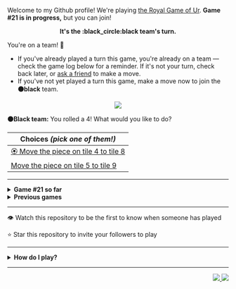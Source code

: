 Welcome to my Github profile!
We're playing
[the Royal Game of Ur](https://en.wikipedia.org/wiki/Royal_Game_of_Ur).
**Game #21 is in progress,** but you can join!

<p align="center">
  <b>It's the
  :black_circle:black
  team's turn.</b>
</p>

You're on a team! :wave:

* If you've already played a turn this game, you're already on a team
  &mdash; check the game log below for a reminder. If it's not your turn,
  check back later, or [ask a
  friend](https://twitter.com/share?text=I'm+playing+The+Royal+Game+of+Ur+on+a+GitHub+profile.+Take+your+turn+at+https://github.com/rossjrw/rossjrw+%23RoyalGameOfUr+%23github) to make a move.
* If you've not yet played a turn this game, make a move now to join the
  **:black_circle:black** team.

<p align="center"><img src="https://raw.githubusercontent.com/rossjrw/rossjrw/play/games/current/board.3180.svg"></p>

  **:black_circle:Black team:**
  You rolled a 4!
What would you like to do?

| Choices *(pick one of them!)* |
| --- |
  | [:rosette:    Move the piece on tile 4 to tile 8](https://github.com/rossjrw/rossjrw/issues/new?title=ur-move-4%404-0&amp;body=Press+Submit%21+You+don%27t+need+to+edit+this+text+or+do+anything+else.%0D%0A%0D%0ABe+aware+that+your+move+can+take+a+minute+or+two+to+process.) |
  | [    Move the piece on tile 5 to tile 9](https://github.com/rossjrw/rossjrw/issues/new?title=ur-move-4%405-0&amp;body=Press+Submit%21+You+don%27t+need+to+edit+this+text+or+do+anything+else.%0D%0A%0D%0ABe+aware+that+your+move+can+take+a+minute+or+two+to+process.) |

-----

<details>
<summary><b>Game #21 so far</b></summary>

## Who's on each team?

<table>
    <thead>
      <tr><th colspan=2>Players in this game</th></tr>
    </thead>
    <tbody>
      <tr>
        <td align="right"><b>Black team</b> :black_circle:</td>
        <td>:white_circle: <b> White team</b></td>
      </tr>
      <tr align="center">
        <td><b><a href="https://github.com/tassiaaccioly">@tassiaaccioly</a></b> (20)<br><b><a href="https://github.com/Hans5958">@Hans5958</a></b> (1)<br><b><a href="https://github.com/debasish-dutta">@debasish-dutta</a></b> (1)</td>
        <td><b><a href="https://github.com/Casper-Guo">@Casper-Guo</a></b> (10)<br><b><a href="https://github.com/huuquyet">@huuquyet</a></b> (8)<br><b><a href="https://github.com/HerobrineTV">@HerobrineTV</a></b> (1)</td>
      </tr>
    </tbody>
  </table>

## What's happened so far?

| Time | Turn | Event | Issue | Board |
| :---: | :---: | :--- | :---: | :---: |
  | 10th Jun 2024 12:15 | **0** | :white_circle: **[@Casper-Guo](https://github.com/Casper-Guo)** started a new game | [#3140](https://github.com/rossjrw/rossjrw/issues/3140) | [link](https://raw.githubusercontent.com/rossjrw/rossjrw/3e19034251646422051512fbbb4fdb191389ace4/games/current/board.3140.svg) |
  | 10th Jun 2024 12:20 | **1** | :white_circle: **[@Casper-Guo](https://github.com/Casper-Guo)** moved a white piece onto the board to position 1    | [#3141](https://github.com/rossjrw/rossjrw/issues/3141) | [link](https://raw.githubusercontent.com/rossjrw/rossjrw/b913fcef5a66c5b4355db1b1fb0799c9eae11fa6/games/current/board.3141.svg) |
  | 10th Jun 2024 13:51 | **2** | :black_circle: **[@tassiaaccioly](https://github.com/tassiaaccioly)** moved a black piece onto the board to position 2    | [#3142](https://github.com/rossjrw/rossjrw/issues/3142) | [link](https://raw.githubusercontent.com/rossjrw/rossjrw/3417635a7edc0b96061d099a436ae72a79a3d463/games/current/board.3142.svg) |
  | 10th Jun 2024 14:29 | **3** | :white_circle: **[@Casper-Guo](https://github.com/Casper-Guo)** moved a white piece from position 1 to position 4  — claimed a rosette :rosette:  | [#3143](https://github.com/rossjrw/rossjrw/issues/3143) | [link](https://raw.githubusercontent.com/rossjrw/rossjrw/8ec314ae25e9c299a0db8e47e84ebcae74552aba/games/current/board.3143.svg) |
  | 10th Jun 2024 14:31 | **4** | :white_circle: **[@Casper-Guo](https://github.com/Casper-Guo)** moved a white piece onto the board to position 1    | [#3144](https://github.com/rossjrw/rossjrw/issues/3144) | [link](https://raw.githubusercontent.com/rossjrw/rossjrw/f0de6076e4d5dc9f2e87ade594f5ce6d1279a8ff/games/current/board.3144.svg) |
  | 10th Jun 2024 16:00 | **5** | :black_circle: **[@tassiaaccioly](https://github.com/tassiaaccioly)** moved a black piece onto the board to position 4  — claimed a rosette :rosette:  | [#3145](https://github.com/rossjrw/rossjrw/issues/3145) | [link](https://raw.githubusercontent.com/rossjrw/rossjrw/d5a7cee90103248c30c69cfe703c0a1b04975199/games/current/board.3145.svg) |
  | 10th Jun 2024 16:00 | **6** | :black_circle: **[@tassiaaccioly](https://github.com/tassiaaccioly)** moved a black piece from position 4 to position 6    | [#3146](https://github.com/rossjrw/rossjrw/issues/3146) | [link](https://raw.githubusercontent.com/rossjrw/rossjrw/83b7a3c7c05207316ec766db2c829e86887bc742/games/current/board.3146.svg) |
  | 11th Jun 2024 02:26 | **7** | :white_circle: **[@huuquyet](https://github.com/huuquyet)** moved a white piece from position 4 to position 6 — captured a black piece :crossed_swords:   | [#3147](https://github.com/rossjrw/rossjrw/issues/3147) | [link](https://raw.githubusercontent.com/rossjrw/rossjrw/cc33225be2e1ff699850ecd4d45bbaa51c87517b/games/current/board.3147.svg) |
  | 11th Jun 2024 08:40 | **8** | :black_circle: **[@tassiaaccioly](https://github.com/tassiaaccioly)** moved a black piece onto the board to position 4  — claimed a rosette :rosette:  | [#3148](https://github.com/rossjrw/rossjrw/issues/3148) | [link](https://raw.githubusercontent.com/rossjrw/rossjrw/aa823b7eb61aa4333b4f55bac6d8bee1b4b13cbb/games/current/board.3148.svg) |
  | 11th Jun 2024 08:41 | **9** | :black_circle: **[@tassiaaccioly](https://github.com/tassiaaccioly)** moved a black piece onto the board to position 1    | [#3149](https://github.com/rossjrw/rossjrw/issues/3149) | [link](https://raw.githubusercontent.com/rossjrw/rossjrw/1f3e5627bd1a2387feb64f961da6e4c6ce8198c1/games/current/board.3149.svg) |
  | 11th Jun 2024 11:42 | **10** | :white_circle: **[@Casper-Guo](https://github.com/Casper-Guo)** moved a white piece from position 1 to position 2    | [#3150](https://github.com/rossjrw/rossjrw/issues/3150) | [link](https://raw.githubusercontent.com/rossjrw/rossjrw/79e3597d568596e5890b2defb5f7e35eab7849d6/games/current/board.3150.svg) |
  | 11th Jun 2024 11:45 | **11** | :black_circle: **[@tassiaaccioly](https://github.com/tassiaaccioly)** moved a black piece from position 2 to position 5    | [#3151](https://github.com/rossjrw/rossjrw/issues/3151) | [link](https://raw.githubusercontent.com/rossjrw/rossjrw/03755616f750876cc31cf8e1d351790820077f71/games/current/board.3151.svg) |
  | 11th Jun 2024 12:56 | **12** | :white_circle: **[@Casper-Guo](https://github.com/Casper-Guo)** moved a white piece from position 2 to position 5 — captured a black piece :crossed_swords:   | [#3152](https://github.com/rossjrw/rossjrw/issues/3152) | [link](https://raw.githubusercontent.com/rossjrw/rossjrw/c4c88fd8614826dc3e3c099d9c99792fbca480f0/games/current/board.3152.svg) |
  | 11th Jun 2024 13:51 | **13** | :black_circle: **[@tassiaaccioly](https://github.com/tassiaaccioly)** moved a black piece onto the board to position 3    | [#3153](https://github.com/rossjrw/rossjrw/issues/3153) | [link](https://raw.githubusercontent.com/rossjrw/rossjrw/943e2cf7616b4c11deabbeb5598f0f6c07443df8/games/current/board.3153.svg) |
  | 12th Jun 2024 03:25 | **14** | :white_circle: **[@Casper-Guo](https://github.com/Casper-Guo)** moved a white piece onto the board to position 1    | [#3154](https://github.com/rossjrw/rossjrw/issues/3154) | [link](https://raw.githubusercontent.com/rossjrw/rossjrw/ae4b20b7ae660e36e1a1944a49c8ed2f4fea8231/games/current/board.3154.svg) |
  | 12th Jun 2024 07:53 | **15** | :black_circle: **[@Hans5958](https://github.com/Hans5958)** moved a black piece from position 3 to position 5 — captured a white piece :crossed_swords:   | [#3155](https://github.com/rossjrw/rossjrw/issues/3155) | [link](https://raw.githubusercontent.com/rossjrw/rossjrw/766162f6c4dadad68bd2b882a88498c938881f14/games/current/board.3155.svg) |
  | 12th Jun 2024 13:42 | **16** | :white_circle: **[@Casper-Guo](https://github.com/Casper-Guo)** moved a white piece from position 1 to position 4  — claimed a rosette :rosette:  | [#3156](https://github.com/rossjrw/rossjrw/issues/3156) | [link](https://raw.githubusercontent.com/rossjrw/rossjrw/0f5ab3ae0a3bb14efb2f65ef3ee942c84a719082/games/current/board.3156.svg) |
  | 12th Jun 2024 13:44 | **17** | :white_circle: **[@Casper-Guo](https://github.com/Casper-Guo)** moved a white piece onto the board to position 3    | [#3157](https://github.com/rossjrw/rossjrw/issues/3157) | [link](https://raw.githubusercontent.com/rossjrw/rossjrw/c9de5b630359ca6f78e80f5d7ad554ad8785d6d2/games/current/board.3157.svg) |
  | 12th Jun 2024 15:46 | **18** | :black_circle: **[@tassiaaccioly](https://github.com/tassiaaccioly)** moved a black piece from position 4 to position 6 — captured a white piece :crossed_swords:   | [#3158](https://github.com/rossjrw/rossjrw/issues/3158) | [link](https://raw.githubusercontent.com/rossjrw/rossjrw/e29be62a7f82adb413c502dc518313810fd94fb8/games/current/board.3158.svg) |
  | 12th Jun 2024 16:02 | **19** | :white_circle: **[@Casper-Guo](https://github.com/Casper-Guo)** moved a white piece from position 4 to position 6 — captured a black piece :crossed_swords:   | [#3159](https://github.com/rossjrw/rossjrw/issues/3159) | [link](https://raw.githubusercontent.com/rossjrw/rossjrw/fa6bff2db4646d3ba3e969a55aea8d32850676db/games/current/board.3159.svg) |
  | 12th Jun 2024 18:02 | **20** | :black_circle: **[@tassiaaccioly](https://github.com/tassiaaccioly)** moved a black piece from position 5 to position 6 — captured a white piece :crossed_swords:   | [#3160](https://github.com/rossjrw/rossjrw/issues/3160) |  |
  | 13th Jun 2024 06:03 | **21** | :white_circle: **[@huuquyet](https://github.com/huuquyet)** moved a white piece from position 3 to position 5    | [#3161](https://github.com/rossjrw/rossjrw/issues/3161) | [link](https://raw.githubusercontent.com/rossjrw/rossjrw/bd7b216e5212a5914747aa1a8a5efb0240edfa18/games/current/board.3161.svg) |
  | 13th Jun 2024 06:03 | **22** | :black_circle:  The black team rolled a 0 and their turn was automatically passed | [#3161](https://github.com/rossjrw/rossjrw/issues/3161) | [link](https://raw.githubusercontent.com/rossjrw/rossjrw/91d4ea06290e666cb720e2a94aa2edbae58f230c/games/current/board.3161.svg) |
  | 13th Jun 2024 06:04 | **23** | :white_circle: **[@huuquyet](https://github.com/huuquyet)** moved a white piece from position 5 to position 6 — captured a black piece :crossed_swords:   | [#3162](https://github.com/rossjrw/rossjrw/issues/3162) | [link](https://raw.githubusercontent.com/rossjrw/rossjrw/e0a2bf851d9af4537b2cab7b345f5e90986b95ef/games/current/board.3162.svg) |
  | 13th Jun 2024 10:56 | **24** | :black_circle: **[@tassiaaccioly](https://github.com/tassiaaccioly)** moved a black piece from position 1 to position 4  — claimed a rosette :rosette:  | [#3163](https://github.com/rossjrw/rossjrw/issues/3163) | [link](https://raw.githubusercontent.com/rossjrw/rossjrw/6735cfe48319ed3f8c580a6e53b983b52b033654/games/current/board.3163.svg) |
  | 13th Jun 2024 10:56 | **25** | :black_circle: **[@tassiaaccioly](https://github.com/tassiaaccioly)** moved a black piece from position 4 to position 8  — claimed a rosette :rosette:  | [#3164](https://github.com/rossjrw/rossjrw/issues/3164) | [link](https://raw.githubusercontent.com/rossjrw/rossjrw/41954474859393a005ae79ac7e85b230e5ceca67/games/current/board.3164.svg) |
  | 13th Jun 2024 10:57 | **26** | :black_circle: **[@tassiaaccioly](https://github.com/tassiaaccioly)** moved a black piece onto the board to position 1    | [#3165](https://github.com/rossjrw/rossjrw/issues/3165) | [link](https://raw.githubusercontent.com/rossjrw/rossjrw/45a0d58ca6642c6f032f35eb0879ea20f395711d/games/current/board.3165.svg) |
  | 14th Jun 2024 03:45 | **27** | :white_circle: **[@huuquyet](https://github.com/huuquyet)** moved a white piece from position 6 to position 9    | [#3166](https://github.com/rossjrw/rossjrw/issues/3166) | [link](https://raw.githubusercontent.com/rossjrw/rossjrw/21250ff9ef75f0c3abd08d50697384053e8036df/games/current/board.3166.svg) |
  | 14th Jun 2024 04:13 | **28** | :black_circle: **[@tassiaaccioly](https://github.com/tassiaaccioly)** moved a black piece from position 1 to position 3    | [#3167](https://github.com/rossjrw/rossjrw/issues/3167) | [link](https://raw.githubusercontent.com/rossjrw/rossjrw/30b22caa17c68630fbdd12d4a3dd5ac051ad218c/games/current/board.3167.svg) |
  | 14th Jun 2024 11:42 | **29** | :white_circle: **[@huuquyet](https://github.com/huuquyet)** moved a white piece from position 9 to position 11    | [#3168](https://github.com/rossjrw/rossjrw/issues/3168) | [link](https://raw.githubusercontent.com/rossjrw/rossjrw/97b6e9d7e1b0eee147816bf8c28d2248f1b36663/games/current/board.3168.svg) |
  | 14th Jun 2024 12:17 | **30** | :black_circle: **[@tassiaaccioly](https://github.com/tassiaaccioly)** moved a black piece from position 3 to position 4  — claimed a rosette :rosette:  | [#3169](https://github.com/rossjrw/rossjrw/issues/3169) | [link](https://raw.githubusercontent.com/rossjrw/rossjrw/f918a5f299b9c696f7c343d77b88427104dbf379/games/current/board.3169.svg) |
  | 14th Jun 2024 12:18 | **31** | :black_circle: **[@tassiaaccioly](https://github.com/tassiaaccioly)** moved a black piece from position 8 to position 11 — captured a white piece :crossed_swords:   | [#3170](https://github.com/rossjrw/rossjrw/issues/3170) | [link](https://raw.githubusercontent.com/rossjrw/rossjrw/7ee3b6e86988090e24eef62a8aecd2218f7a4eda/games/current/board.3170.svg) |
  | 14th Jun 2024 12:32 | **32** | :white_circle: **[@HerobrineTV](https://github.com/HerobrineTV)** moved a white piece onto the board to position 2    | [#3171](https://github.com/rossjrw/rossjrw/issues/3171) | [link](https://raw.githubusercontent.com/rossjrw/rossjrw/f03ad850b8c484b106f1c5b9d6a3da1fd2abc47f/games/current/board.3171.svg) |
  | 14th Jun 2024 13:13 | **33** | :black_circle: **[@tassiaaccioly](https://github.com/tassiaaccioly)** moved a black piece from position 11 to position 12    | [#3172](https://github.com/rossjrw/rossjrw/issues/3172) | [link](https://raw.githubusercontent.com/rossjrw/rossjrw/b5cb9eb9ce763328a50b448eabafa5b3a61f2a59/games/current/board.3172.svg) |
  | 15th Jun 2024 03:15 | **34** | :white_circle: **[@huuquyet](https://github.com/huuquyet)** moved a white piece from position 2 to position 3    | [#3173](https://github.com/rossjrw/rossjrw/issues/3173) | [link](https://raw.githubusercontent.com/rossjrw/rossjrw/0479979a7bec7f3018ac89112532ddae94dfeba1/games/current/board.3173.svg) |
  | 15th Jun 2024 05:02 | **35** | :black_circle: **[@debasish-dutta](https://github.com/debasish-dutta)** moved a black piece onto the board to position 1    | [#3174](https://github.com/rossjrw/rossjrw/issues/3174) | [link](https://raw.githubusercontent.com/rossjrw/rossjrw/cbc5f19ca28f0d7307ebebb8e5881e886f2a9252/games/current/board.3174.svg) |
  | 17th Jun 2024 10:01 | **36** | :white_circle: **[@huuquyet](https://github.com/huuquyet)** moved a white piece from position 3 to position 5    | [#3175](https://github.com/rossjrw/rossjrw/issues/3175) | [link](https://raw.githubusercontent.com/rossjrw/rossjrw/1b8b210efa56c657483dde0970500a706e5b6bcb/games/current/board.3175.svg) |
  | 17th Jun 2024 12:00 | **37** | :black_circle: **[@tassiaaccioly](https://github.com/tassiaaccioly)** moved a black piece from position 12 to position 14  — claimed a rosette :rosette:  | [#3176](https://github.com/rossjrw/rossjrw/issues/3176) |  |
  | 17th Jun 2024 12:01 | **38** | :black_circle: **[@tassiaaccioly](https://github.com/tassiaaccioly)** moved a black piece from position 1 to position 3    | [#3177](https://github.com/rossjrw/rossjrw/issues/3177) | [link](https://raw.githubusercontent.com/rossjrw/rossjrw/20c71cf3fe14ece29fddc6ed76929b2786a5ab7c/games/current/board.3177.svg) |
  | 17th Jun 2024 12:01 | **39** | :white_circle:  The white team rolled a 0 and their turn was automatically passed | [#3177](https://github.com/rossjrw/rossjrw/issues/3177) | [link](https://raw.githubusercontent.com/rossjrw/rossjrw/84101331aa0cef49769fe3270d19814c876b0f9e/games/current/board.3177.svg) |
  | 17th Jun 2024 12:02 | **40** | :black_circle: **[@tassiaaccioly](https://github.com/tassiaaccioly)** moved a black piece from position 4 to position 5 — captured a white piece :crossed_swords:   | [#3178](https://github.com/rossjrw/rossjrw/issues/3178) | [link](https://raw.githubusercontent.com/rossjrw/rossjrw/84e64b822894f2ef15c8d6679596a574082972ab/games/current/board.3178.svg) |
  | 19th Jun 2024 03:47 | **41** | :white_circle: **[@huuquyet](https://github.com/huuquyet)** moved a white piece onto the board to position 3    | [#3179](https://github.com/rossjrw/rossjrw/issues/3179) | [link](https://raw.githubusercontent.com/rossjrw/rossjrw/ebe38b00ea87639d3f830e11486bf0db18679fee/games/current/board.3179.svg) |
  | 19th Jun 2024 12:33 | **42** | :black_circle: **[@tassiaaccioly](https://github.com/tassiaaccioly)** moved a black piece from position 3 to position 4  — claimed a rosette :rosette:  | [#3180](https://github.com/rossjrw/rossjrw/issues/3180) |  |

</details>

<details>
<summary><b>Previous games</b></summary>

## Previous games

1. A game was started on 30th Jul 2020 by **[@rossjrw](https://github.com/rossjrw)** and ended on 4th Dec 2020. 
   * The :white_circle:white team won. 
   * 64 players played 166 moves across 4 months and 5 days. 
   * The :black_circle:black team captured 9 white pieces and claimed 12 rosettes. 
   * The :white_circle:white team captured 10 black pieces and claimed 18 rosettes. 
   * The MVP of the winning team was **[@1ethanhansen](https://github.com/1ethanhansen)**, who played 48 moves. 
   * The winning move was made by **[@qbtl](https://github.com/qbtl)** ([#269](https://github.com/rossjrw/rossjrw/issues/269)).
1. A game was started on 4th Dec 2020 by **[@1ethanhansen](https://github.com/1ethanhansen)** and ended on 11th Jan 2021. 
   * The :black_circle:black team won. 
   * 27 players played 145 moves across 1 month and 1 week. 
   * The :black_circle:black team captured 7 white pieces and claimed 16 rosettes. 
   * The :white_circle:white team captured 6 black pieces and claimed 14 rosettes. 
   * The MVP of the winning team was **[@shpatrickguo](https://github.com/shpatrickguo)**, who played 26 moves. 
   * The winning move was made by **[@shpatrickguo](https://github.com/shpatrickguo)** ([#424](https://github.com/rossjrw/rossjrw/issues/424)).
1. A game was started on 11th Jan 2021 by **[@BaptisteMartinet](https://github.com/BaptisteMartinet)** and ended on 11th Feb 2021. 
   * The :white_circle:white team won. 
   * 17 players played 118 moves across 1 month and 12 hours. 
   * The :black_circle:black team captured 2 white pieces and claimed 11 rosettes. 
   * The :white_circle:white team captured 8 black pieces and claimed 14 rosettes. 
   * The MVP of the winning team was **[@1ethanhansen](https://github.com/1ethanhansen)**, who played 45 moves. 
   * The winning move was made by **[@1ethanhansen](https://github.com/1ethanhansen)** ([#535](https://github.com/rossjrw/rossjrw/issues/535)).
1. A game was started on 11th Feb 2021 by **[@1ethanhansen](https://github.com/1ethanhansen)** and ended on 5th Mar 2021. 
   * The :white_circle:white team won. 
   * 17 players played 175 moves across 3 weeks and 22 hours. 
   * The :black_circle:black team captured 12 white pieces and claimed 17 rosettes. 
   * The :white_circle:white team captured 13 black pieces and claimed 18 rosettes. 
   * The MVP of the winning team was **[@1ethanhansen](https://github.com/1ethanhansen)**, who played 48 moves. 
   * The winning move was made by **[@1ethanhansen](https://github.com/1ethanhansen)** ([#702](https://github.com/rossjrw/rossjrw/issues/702)).
1. A game was started on 6th Mar 2021 by **[@shpatrickguo](https://github.com/shpatrickguo)** and ended on 10th May 2021. 
   * The :black_circle:black team won. 
   * 42 players played 162 moves across 2 months and 4 days. 
   * The :black_circle:black team captured 12 white pieces and claimed 17 rosettes. 
   * The :white_circle:white team captured 9 black pieces and claimed 19 rosettes. 
   * The MVP of the winning team was **[@shpatrickguo](https://github.com/shpatrickguo)**, who played 22 moves. 
   * The winning move was made by **[@crxssed7](https://github.com/crxssed7)** ([#864](https://github.com/rossjrw/rossjrw/issues/864)).
1. A game was started on 10th May 2021 by **[@HAUDRAUFHAUN](https://github.com/HAUDRAUFHAUN)** and ended on 17th Jul 2021. 
   * The :white_circle:white team won. 
   * 34 players played 167 moves across 2 months and 6 days. 
   * The :black_circle:black team captured 7 white pieces and claimed 14 rosettes. 
   * The :white_circle:white team captured 10 black pieces and claimed 18 rosettes. 
   * The MVP of the winning team was **[@1ethanhansen](https://github.com/1ethanhansen)**, who played 31 moves. 
   * The winning move was made by **[@1ethanhansen](https://github.com/1ethanhansen)** ([#1024](https://github.com/rossjrw/rossjrw/issues/1024)).
1. A game was started on 17th Jul 2021 by **[@1ethanhansen](https://github.com/1ethanhansen)** and ended on 19th Oct 2021. 
   * The :black_circle:black team won. 
   * 48 players played 153 moves across 3 months and 3 days. 
   * The :black_circle:black team captured 6 white pieces and claimed 17 rosettes. 
   * The :white_circle:white team captured 6 black pieces and claimed 15 rosettes. 
   * The MVP of the winning team was **[@PkmnQ](https://github.com/PkmnQ)**, who played 13 moves. 
   * The winning move was made by **[@OmKakatkar](https://github.com/OmKakatkar)** ([#1175](https://github.com/rossjrw/rossjrw/issues/1175)).
1. A game was started on 19th Oct 2021 by **[@OmKakatkar](https://github.com/OmKakatkar)** and ended on 29th Oct 2021. 
   * The :white_circle:white team won. 
   * 13 players played 135 moves across 1 week and 3 days. 
   * The :black_circle:black team captured 5 white pieces and claimed 13 rosettes. 
   * The :white_circle:white team captured 6 black pieces and claimed 15 rosettes. 
   * The MVP of the winning team was **[@Timemaster111](https://github.com/Timemaster111)**, who played 46 moves. 
   * The winning move was made by **[@Timemaster111](https://github.com/Timemaster111)** ([#1342](https://github.com/rossjrw/rossjrw/issues/1342)).
1. A game was started on 29th Oct 2021 by **[@jbmagination](https://github.com/jbmagination)** and ended on 15th May 2022. 
   * The :white_circle:white team won. 
   * 80 players played 187 moves across 6 months and 2 weeks. 
   * The :black_circle:black team captured 11 white pieces and claimed 17 rosettes. 
   * The :white_circle:white team captured 13 black pieces and claimed 19 rosettes. 
   * The MVP of the winning team was **[@nirakon](https://github.com/nirakon)**, who played 18 moves. 
   * The winning move was made by **[@Madflows](https://github.com/Madflows)** ([#1534](https://github.com/rossjrw/rossjrw/issues/1534)).
1. A game was started on 15th May 2022 by **[@VikashPR](https://github.com/VikashPR)** and ended on 29th Dec 2022. 
   * The :white_circle:white team won. 
   * 109 players played 177 moves across 7 months and 2 weeks. 
   * The :black_circle:black team captured 9 white pieces and claimed 23 rosettes. 
   * The :white_circle:white team captured 11 black pieces and claimed 19 rosettes. 
   * The MVP of the winning team was **[@LAPCoder](https://github.com/LAPCoder)**, who played 11 moves. 
   * The winning move was made by **[@LAPCoder](https://github.com/LAPCoder)** ([#1726](https://github.com/rossjrw/rossjrw/issues/1726)).
1. A game was started on 29th Dec 2022 by **[@CostasAK](https://github.com/CostasAK)** and ended on 30th Dec 2022. 
   * The :black_circle:black team won. 
   * 4 players played 121 moves across 19 hours and 41 minutes. 
   * The :black_circle:black team captured 6 white pieces and claimed 14 rosettes. 
   * The :white_circle:white team captured 4 black pieces and claimed 15 rosettes. 
   * The MVP of the winning team was **[@CostasAK](https://github.com/CostasAK)**, who played 59 moves. 
   * The winning move was made by **[@CostasAK](https://github.com/CostasAK)** ([#1844](https://github.com/rossjrw/rossjrw/issues/1844)).
1. A game was started on 30th Dec 2022 by **[@TejaTadepalli](https://github.com/TejaTadepalli)** and ended on 27th Jan 2023. 
   * The :white_circle:white team won. 
   * 17 players played 158 moves across 4 weeks and 1 hour. 
   * The :black_circle:black team captured 9 white pieces and claimed 18 rosettes. 
   * The :white_circle:white team captured 12 black pieces and claimed 18 rosettes. 
   * The MVP of the winning team was **[@TejaTadepalli](https://github.com/TejaTadepalli)**, who played 59 moves. 
   * The winning move was made by **[@TejaTadepalli](https://github.com/TejaTadepalli)** ([#1994](https://github.com/rossjrw/rossjrw/issues/1994)).
1. A game was started on 27th Jan 2023 by **[@TejaTadepalli](https://github.com/TejaTadepalli)** and ended on 14th Mar 2023. 
   * The :white_circle:white team won. 
   * 20 players played 153 moves across 1 month and 2 weeks. 
   * The :black_circle:black team captured 6 white pieces and claimed 17 rosettes. 
   * The :white_circle:white team captured 6 black pieces and claimed 16 rosettes. 
   * The MVP of the winning team was **[@TejaTadepalli](https://github.com/TejaTadepalli)**, who played 65 moves. 
   * The winning move was made by **[@TejaTadepalli](https://github.com/TejaTadepalli)** ([#2145](https://github.com/rossjrw/rossjrw/issues/2145)).
1. A game was started on 14th Mar 2023 by **[@Murdeala](https://github.com/Murdeala)** and ended on 13th Apr 2023. 
   * The :white_circle:white team won. 
   * 19 players played 141 moves across 4 weeks and 1 day. 
   * The :black_circle:black team captured 4 white pieces and claimed 18 rosettes. 
   * The :white_circle:white team captured 12 black pieces and claimed 16 rosettes. 
   * The MVP of the winning team was **[@CostasAK](https://github.com/CostasAK)**, who played 71 moves. 
   * The winning move was made by **[@CostasAK](https://github.com/CostasAK)** ([#2275](https://github.com/rossjrw/rossjrw/issues/2275)).
1. A game was started on 13th Apr 2023 by **[@thisiscoding1234](https://github.com/thisiscoding1234)** and ended on 7th Jul 2023. 
   * The :black_circle:black team won. 
   * 48 players played 122 moves across 2 months and 3 weeks. 
   * The :black_circle:black team captured 11 white pieces and claimed 15 rosettes. 
   * The :white_circle:white team captured 4 black pieces and claimed 9 rosettes. 
   * The MVP of the winning team was **[@Murdeala](https://github.com/Murdeala)**, who played 37 moves. 
   * The winning move was made by **[@WKL10086](https://github.com/WKL10086)** ([#2460](https://github.com/rossjrw/rossjrw/issues/2460)).
1. A game was started on 7th Jul 2023 by **[@kztera](https://github.com/kztera)** and ended on 26th Oct 2023. 
   * The :white_circle:white team won. 
   * 38 players played 142 moves across 3 months and 2 weeks. 
   * The :black_circle:black team captured 5 white pieces and claimed 14 rosettes. 
   * The :white_circle:white team captured 12 black pieces and claimed 14 rosettes. 
   * The MVP of the winning team was **[@CostasAK](https://github.com/CostasAK)**, who played 53 moves. 
   * The winning move was made by **[@CostasAK](https://github.com/CostasAK)** ([#2612](https://github.com/rossjrw/rossjrw/issues/2612)).
1. A game was started on 27th Oct 2023 by **[@blacksmithop](https://github.com/blacksmithop)** and ended on 3rd Dec 2023. 
   * The :black_circle:black team won. 
   * 22 players played 55 moves across 1 month and 6 days. 
   * The :black_circle:black team captured 5 white pieces and claimed 11 rosettes. 
   * The :white_circle:white team captured 0 black pieces and claimed 3 rosettes. 
   * The MVP of the winning team was **[@CostasAK](https://github.com/CostasAK)**, who played 26 moves. 
   * The winning move was made by **[@CostasAK](https://github.com/CostasAK)** ([#2664](https://github.com/rossjrw/rossjrw/issues/2664)).
1. A game was started on 4th Dec 2023 by **[@joshuajohncohen](https://github.com/joshuajohncohen)** and ended on 11th Apr 2024. 
   * The :black_circle:black team won. 
   * 44 players played 133 moves across 4 months and 6 days. 
   * The :black_circle:black team captured 11 white pieces and claimed 16 rosettes. 
   * The :white_circle:white team captured 5 black pieces and claimed 12 rosettes. 
   * The MVP of the winning team was **[@CostasAK](https://github.com/CostasAK)**, who played 49 moves. 
   * The winning move was made by **[@tassiaaccioly](https://github.com/tassiaaccioly)** ([#2796](https://github.com/rossjrw/rossjrw/issues/2796)).
1. A game was started on 11th Apr 2024 by **[@tassiaaccioly](https://github.com/tassiaaccioly)** and ended on 12th May 2024. 
   * The :white_circle:white team won. 
   * 16 players played 206 moves across 1 month and 22 hours. 
   * The :black_circle:black team captured 13 white pieces and claimed 22 rosettes. 
   * The :white_circle:white team captured 16 black pieces and claimed 25 rosettes. 
   * The MVP of the winning team was **[@Casper-Guo](https://github.com/Casper-Guo)**, who played 75 moves. 
   * The winning move was made by **[@Casper-Guo](https://github.com/Casper-Guo)** ([#2985](https://github.com/rossjrw/rossjrw/issues/2985)).
1. A game was started on 12th May 2024 by **[@Casper-Guo](https://github.com/Casper-Guo)** and ended on 10th Jun 2024. 
   * The :white_circle:white team won. 
   * 14 players played 157 moves across 4 weeks and 1 day. 
   * The :black_circle:black team captured 9 white pieces and claimed 15 rosettes. 
   * The :white_circle:white team captured 9 black pieces and claimed 16 rosettes. 
   * The MVP of the winning team was **[@Casper-Guo](https://github.com/Casper-Guo)**, who played 51 moves. 
   * The winning move was made by **[@Casper-Guo](https://github.com/Casper-Guo)** ([#3139](https://github.com/rossjrw/rossjrw/issues/3139)).

</details>

-----

:eye: Watch this repository to be the first to know when someone has played

:star: Star this repository to invite your followers to play

-----

<details>
<summary><b>How do I play?</b></summary>

## Rules of the game

It's the **:white_circle:white** team versus the **:black_circle:black**
team.

The first team to **:rocket:ascend** all 7 of their pieces **:crown:wins**.
Your goal is to achieve that, and to block the other team from doing the
same.

_(Learn more about the rules of the Royal Game of Ur at
[RoyalUr.net/learn](https://royalur.net/learn/), or watch [Tom Scott play
against Irving Finkel](https://www.youtube.com/watch?v=WZskjLq040I) in
2017.)_

### Movement

Each turn starts by rolling 4 binary dice, which results in a number from 0
to 4. The current team gets to move one of their pieces by that many tiles.

All 14 pieces start on position 0 (the space just before tile 1).

### :rocket:Ascension

Moving a piece onto position 15 (the imaginary space after tile 14) causes
that piece to leave the board forever. This is **:rocket:ascension**, and
is the goal of the game &mdash; the first team to ascend all 7 of their
pieces wins.

### :crossed_swords:Capturing

You will move your pieces along the tiles from tile 1 to tile 14.

The tiles on your side of the board (tiles 1 through 4, 13, and 14) are
safe &mdash; only your pieces can be there. However, the tiles in the
middle (tiles 5 through 12) are unsafe &mdash; your opponent's pieces can
also be here. If one team's piece lands on the same tile as another team's
piece, the piece that was landed on is **:crossed_swords:captured**! It
goes all the way back to position 0.

### :rosette:Rosettes

If a piece lands on a **:rosette:rosette** (tiles 4, 8, and 14), that team
gets to immediately take another turn.

A piece that is on the rosette on tile 8 *cannot be
**:crossed_swords:captured***. A piece trying to capture it will simply
bounce off onto tile 9.

## How to play

Playing Ur on my GitHub profile is easy. The dice have already been rolled
for you &mdash; all you have to do is decide what to do with them. Anyone
with a GitHub account can play.

Anyone can join either team at any time, but once you're in a team, you're
locked into it until the game ends. You won't be able to play a move when
it's the other team's turn.

The list of links below the board image shows each possible move. Clicking
one of those will take you to a page where you can create an issue in this
repository, where all you have to do is click submit to play your move.

It will take a moment for Github Actions to acknowledge your move, but once
it does, you'll see it react with the 'eyes' emoji (:eyes:). A few seconds
later it will react with the 'rocket' emoji (:rocket:) to let you know that
your move was successful, then leave a comment explaining what happened,
and it'll also make a commit to record your move.

_(If you don't see any of that, then something went wrong. Ping me in your
issue by typing `cc @rossjrw`, and I'll take a look.)_

Note that if your team has no possible moves &mdash; for example by rolling a 0
&mdash; your turn will be automatically skipped. The event log will let you
know if this has happened.

## Behind the scenes

Check out the [`source` branch of this repository](https://github.com/rossjrw/rossjrw/tree/source) for the source
code and a little commentary on the inspiration behind this project.

### Contributing

I welcome bug reports, feature suggestions and pull requests! Just make
sure you ping me in your issue or PR by adding `cc @rossjrw`, as I don't receive notifications for new issues in this repository
(for hopefully obvious reasons).

</details>

-----

<p align="right">
  <a href="https://github.com/rossjrw/rossjrw/actions?query=workflow:build">
    <img src="https://github.com/rossjrw/rossjrw/workflows/build/badge.svg?branch=source"/>
  </a>
  <a href="https://github.com/rossjrw/rossjrw/actions?query=workflow:play">
    <img src="https://github.com/rossjrw/rossjrw/workflows/play/badge.svg?branch=play"/>
  </a>
</p>
